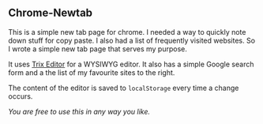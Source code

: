 ## Chrome-Newtab

This is a simple new tab page for chrome. I needed a way to quickly note down stuff for copy paste. I also had a list of frequently visited websites. So I wrote a simple new tab page that serves my purpose.

It uses [Trix Editor](https://github.com/basecamp/trix) for a WYSIWYG editor. It also has a simple Google search form and a the list of my favourite sites to the right.

The content of the editor is saved to `localStorage` every time a change occurs.

_You are free to use this in any way you like._
